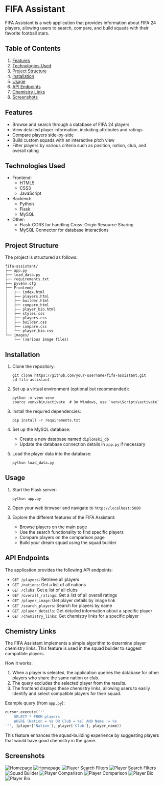 # FIFA Assistant

FIFA Assistant is a web application that provides information about FIFA 24 players, allowing users to search, compare, and build squads with their favorite football stars.

## Table of Contents

1. [Features](#features)
2. [Technologies Used](#technologies-used)
3. [Project Structure](#project-structure)
4. [Installation](#installation)
5. [Usage](#usage)
6. [API Endpoints](#api-endpoints)
7. [Chemistry Links](#chemistry-links)
8. [Screenshots](#screenshots)

## Features

- Browse and search through a database of FIFA 24 players
- View detailed player information, including attributes and ratings
- Compare players side-by-side
- Build custom squads with an interactive pitch view
- Filter players by various criteria such as position, nation, club, and overall rating

## Technologies Used

- Frontend:
  - HTML5
  - CSS3
  - JavaScript
- Backend:
  - Python
  - Flask
  - MySQL
- Other:
  - Flask-CORS for handling Cross-Origin Resource Sharing
  - MySQL Connector for database interactions

## Project Structure

The project is structured as follows:

```
fifa-assistant/
├── app.py
├── load_data.py
├── requirements.txt
├── pyvenv.cfg
├── Frontend/
│   ├── index.html
│   ├── players.html
│   ├── builder.html
│   ├── compare.html
│   ├── player_bio.html
│   ├── styles.css
│   ├── players.css
│   ├── builder.css
│   ├── compare.css
│   └── player_bio.css
└── images/
    └── (various image files)
```

## Installation

1. Clone the repository:
   ```
   git clone https://github.com/your-username/fifa-assistant.git
   cd fifa-assistant
   ```

2. Set up a virtual environment (optional but recommended):
   ```
   python -m venv venv
   source venv/bin/activate  # On Windows, use `venv\Scripts\activate`
   ```

3. Install the required dependencies:
   ```
   pip install -r requirements.txt
   ```

4. Set up the MySQL database:
   - Create a new database named `diplomski_db`
   - Update the database connection details in `app.py` if necessary

5. Load the player data into the database:
   ```
   python load_data.py
   ```

## Usage

1. Start the Flask server:
   ```
   python app.py
   ```

2. Open your web browser and navigate to `http://localhost:5000`

3. Explore the different features of the FIFA Assistant:
   - Browse players on the main page
   - Use the search functionality to find specific players
   - Compare players on the comparison page
   - Build your dream squad using the squad builder

## API Endpoints

The application provides the following API endpoints:

- `GET /players`: Retrieve all players
- `GET /nations`: Get a list of all nations
- `GET /clubs`: Get a list of all clubs
- `GET /overall_ratings`: Get a list of all overall ratings
- `GET /player_image`: Get player details by image link
- `GET /search_players`: Search for players by name
- `GET /player_details`: Get detailed information about a specific player
- `GET /chemistry_links`: Get chemistry links for a specific player

## Chemistry Links

The FIFA Assistant implements a simple algorithm to determine player chemistry links. This feature is used in the squad builder to suggest compatible players.

How it works:
1. When a player is selected, the application queries the database for other players who share the same nation or club.
2. The query excludes the selected player from the results.
3. The frontend displays these chemistry links, allowing users to easily identify and select compatible players for their squad.

Example query (from `app.py`):
```python
cursor.execute('''
    SELECT * FROM players 
    WHERE (Nation = %s OR Club = %s) AND Name != %s
''', (player['Nation'], player['Club'], player_name))
```

This feature enhances the squad-building experience by suggesting players that would have good chemistry in the game.

## Screenshots
![Homepage](screenshots/homepage1.png)
![Homepage](screenshots/homepage2.png)
![Player Search Filters](screenshots/player_searchfilters1.png)
![Player Search Filters](screenshots/player_searchfilters2.png)
![Squad Builder](screenshots/squad_builder.png)
![Player Comparison](screenshots/player_comparing1.png)
![Player Comparison](screenshots/player_comparing2.png)
![Player Bio](screenshots/player_bio1.png)
![Player Bio](screenshots/player_bio2_links.png)

